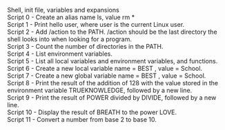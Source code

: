 Shell, init file, variables and expansions <br>
Script 0 - Create an alias name ls, value rm * <br>
Script 1 - Print hello user, where user is the current Linux user. <br>
Script 2 - Add /action to the PATH. /action should be the last directory the shell looks into when looking for a program. <br>
Script 3 - Count the number of directories in the PATH. <br>
Script 4 - List environment variables. <br>
Script 5 - List all local variables and environment variables, and functions. <br>
Script 6 - Create a new local variable name = BEST , value = School. <br>
Script 7 - Create a new global variable name = BEST , value = School. <br>
Script 8 - Print the result of the addition of 128 with the value stored in the environment variable TRUEKNOWLEDGE, followed by a new line. <br>
Script 9 - Print the result of POWER divided by DIVIDE, followed by a new line. <br>
Script 10 - Display the result of BREATH to the power LOVE. <br>
Script 11 - Convert a number from base 2 to base 10. <br>
